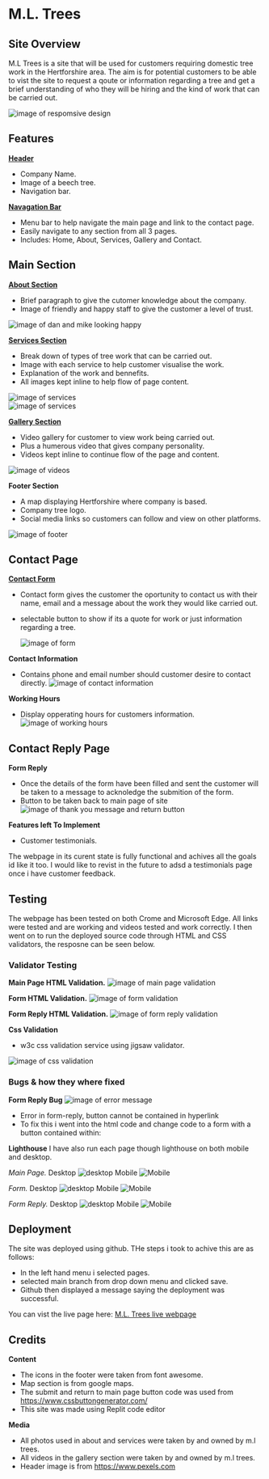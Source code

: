 # **M.L. Trees**

## Site Overview

M.L Trees is a site that will be used for customers requiring domestic tree work in the Hertforshire area. The aim is for potential customers to be able to vist the site to request a qoute or information regarding a tree and get a brief understanding of who they will be hiring and the kind of work that can be carried out.

![image of respomsive design](readme-docs/responsive.design.png)

## Features

[**Header**](https://crimson-wizard.github.io/M-L-Trees/index.html)
- Company Name.
- Image of a beech tree.
- Navigation bar.

[**Navagation Bar**](https://crimson-wizard.github.io/M-L-Trees/index.html)
- Menu bar to help navigate the main page and link to the contact page.
- Easily navigate to any section from all 3 pages.
- Includes: Home, About, Services, Gallery and Contact.

## Main Section 

[**About Section**](https://crimson-wizard.github.io/M-L-Trees/#about)
- Brief paragraph to give the cutomer knowledge about the company. 
- Image of friendly and happy staff to give the customer a level of trust.

![image of dan and mike looking happy](readme-docs/happy-team.webp)

[**Services Section**](https://crimson-wizard.github.io/M-L-Trees/#services)
- Break down of types of tree work that can be carried out.
- Image with each service to help customer visualise the work.
- Explanation of the work and bennefits.
- All images kept inline to help flow of page content.

![image of services](readme-docs/services-1.webp)   
![image of services](readme-docs/Services2.webp)

[**Gallery Section**](https://crimson-wizard.github.io/M-L-Trees/#gallery)
- Video gallery for customer to view work being carried out.
- Plus a humerous video that gives company personality.
- Videos kept inline to continue flow of the page and content.

![image of videos](readme-docs/video-gallery.webp)

**Footer Section**
- A map displaying Hertforshire where company is based.
- Company tree logo.
- Social media links so customers can follow and view on other platforms.

![image of footer](readme-docs/footer-image.webp)


## Contact Page

[**Contact Form**](https://crimson-wizard.github.io/M-L-Trees/form.html)
- Contact form gives the customer the oportunity to contact us with their name, email and a message about the work they would like carried out.
- selectable button to show if its a quote for work or just information regarding a tree.

  ![image of form](readme-docs/form.webp)

**Contact Information**
- Contains phone and email number should customer desire to contact directly.
  ![image of contact information](readme-docs/contact-information.webp)

**Working Hours**
- Display opperating hours for customers information.
  ![image of working hours](readme-docs/working-hours.webp)

## Contact Reply Page

**Form Reply**
- Once the details of the form have been filled and sent the customer will be taken to a message to acknoledge the submition of the form.
- Button to be taken back to main page of site
![image of thank you message and return button](readme-docs/thank-you-message.webp)

**Features left To Implement**
 - Customer testimonials.
   
The webpage in its curent state is fully functional and achives all the goals id like it too. I would like to revist in the future to adsd a testimonials page once i have customer feedback.

## Testing 

The webpage has been tested on both Crome and Microsoft Edge. All links were tested and are working and videos tested and work correctly. I then went on to run the deployed source code through HTML and CSS validators, the resposne can be seen below. 

### **Validator Testing**

**Main Page HTML Validation.**
![image of main page validation](readme-docs/main-page.validation.webp)

**Form HTML Validation.**
![image of form validation](readme-docs/form-validation.webp)

**Form Reply HTML Validation.**
![image of form reply validation](readme-docs/form-reply-validation.webp)

**Css Validation**
- w3c css validation service using jigsaw validator.
  
![image of css validation](readme-docs/css-validation.webp)
  
### **Bugs & how they where fixed**

**Form Reply Bug**
![image of error message](readme-docs/form-reply-bug.webp)
- Error in form-reply, button cannot be contained in hyperlink
- To fix this i went into the html code and change code to a form with a button contained within:

**Lighthouse**
I have also run each page though lighthouse on both mobile and desktop.

*Main Page.*
Desktop
![desktop](readme-docs/main-desktop.webp)
Mobile
![Mobile](readme-docs/main-mobile.webp)

*Form.*
Desktop
![desktop](readme-docs/form-desktop.webp)
Mobile
![Mobile](readme-docs/form-mobile.webp)

*Form Reply.*
Desktop
![desktop](readme-docs/form-reply-desktop.webp)
Mobile
![Mobile](readme-docs/form-reply-mobile.webp)


## Deployment 
The site was deployed using github. THe steps i took to achive this are as follows:
- In the left hand menu i selected pages.
- selected main branch from drop down menu and clicked save.
- Github then displayed a message saying the deployment was successful.

You can vist the live page here: [M.L. Trees live webpage](https://crimson-wizard.github.io/M-L-Trees/)
 

## Credits

**Content**
- The icons in the footer were taken from font awesome.
- Map section is from google maps.
- The submit and return to main page button code was used from https://www.cssbuttongenerator.com/
- This site was made using Replit code editor

**Media**
- All photos used in about and services were taken by and owned by m.l trees.
- All videos in the gallery section were taken by and owned by m.l trees.
- Header image is from https://www.pexels.com